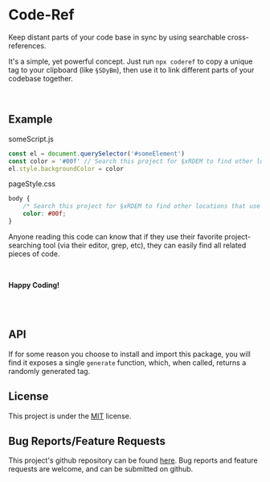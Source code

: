 # Code-Ref

Keep distant parts of your code base in sync by using searchable cross-references.

It's a simple, yet powerful concept. Just run `npx coderef` to copy a unique tag to your clipboard (like `§SDyBm`), then use it to link different parts of your codebase together.

<br/>

## Example

someScript.js
```js
const el = document.querySelector('#someElement')
const color = '#00f' // Search this project for §xRDEM to find other locations that use this color.
el.style.backgroundColor = color
```
pageStyle.css
```css
body {
    /* Search this project for §xRDEM to find other locations that use this color. */
    color: #00f;
}
```

Anyone reading this code can know that if they use their favorite project-searching tool (via their editor, grep, etc), they can easily find all related pieces of code.

<br/>

**Happy Coding!**

<br/>
<br/>

## API

If for some reason you choose to install and import this package, you will find it exposes a single `generate` function, which, when called, returns a randomly generated tag.

## License

This project is under the [MIT](https://opensource.org/licenses/MIT) license.

## Bug Reports/Feature Requests

This project's github repository can be found [here](https://github.com/theScottyJam/coderef). Bug reports and feature requests are welcome, and can be submitted on github.